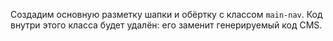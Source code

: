 Создадим основную разметку шапки и обёртку с классом ```main-nav```. Код внутри этого класса будет удалён: его заменит генерируемый код CMS.
